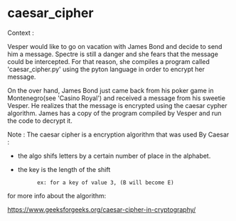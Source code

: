 # caesar_cipher
Context : 

Vesper would like to go on vacation with James Bond and decide to send him a message. Spectre is still a danger and she fears that the message could be intercepted. For that reason, she compiles a program called 'caesar_cipher.py' using the pyton language in order to encrypt her message. 

On the  over hand, James Bond just came back from his poker game in Montenegro(see 'Casino Royal') and received a message from his sweetie Vesper. He realizes that the message is encrypted using the caesar cypher algorithm. James has a copy of the program compiled by Vesper and run the code to decrypt it.


Note : The caesar cipher is a encryption algorithm that was used By Caesar :

- the algo shifs letters by a certain number of place in the alphabet.
- the key is the length of the shift

            ex: for a key of value 3, (B will become E)

for more info about the algorithm: 

https://www.geeksforgeeks.org/caesar-cipher-in-cryptography/




